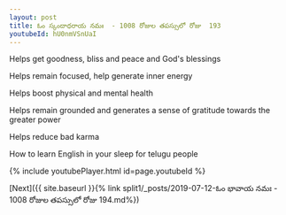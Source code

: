 ```yaml
---
layout: post
title: ఓం స్కందాధరాయ నమః  - 1008 రోజుల తపస్సులో రోజు  193
youtubeId: hU0nmVSnUaI
---
```

 
 
Helps get goodness, bliss and peace and God's blessings
 
Helps remain focused, help generate inner energy 
 
Helps boost physical and mental health 
 
Helps remain grounded and generates a sense of gratitude towards the greater power 
 
Helps reduce bad karma
 
How to learn English in your sleep for telugu people
 
 
 
 


{% include youtubePlayer.html id=page.youtubeId %}
 
[Next]({{ site.baseurl }}{% link split1/_posts/2019-07-12-ఓం భావాయ నమః  - 1008 రోజుల తపస్సులో రోజు  194.md%})
 

